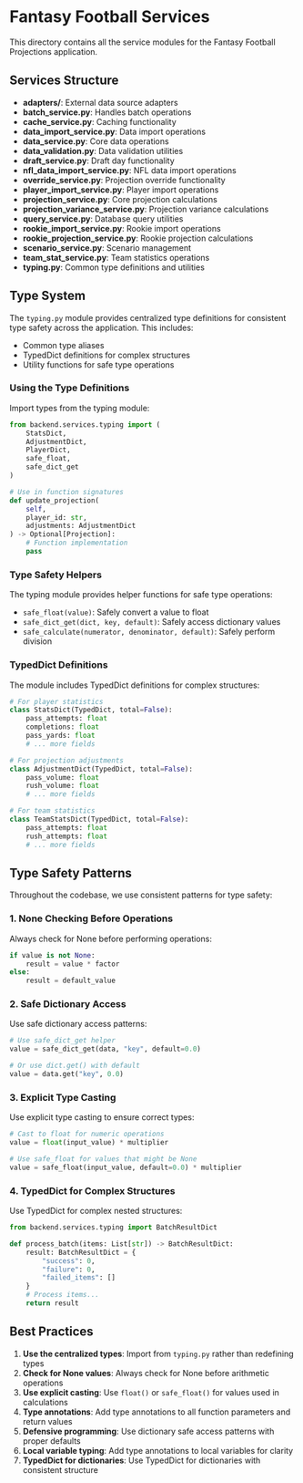 # Fantasy Football Services

This directory contains all the service modules for the Fantasy Football Projections application.

## Services Structure

- **adapters/**: External data source adapters
- **batch_service.py**: Handles batch operations
- **cache_service.py**: Caching functionality
- **data_import_service.py**: Data import operations
- **data_service.py**: Core data operations
- **data_validation.py**: Data validation utilities
- **draft_service.py**: Draft day functionality
- **nfl_data_import_service.py**: NFL data import operations
- **override_service.py**: Projection override functionality
- **player_import_service.py**: Player import operations
- **projection_service.py**: Core projection calculations
- **projection_variance_service.py**: Projection variance calculations
- **query_service.py**: Database query utilities
- **rookie_import_service.py**: Rookie import operations
- **rookie_projection_service.py**: Rookie projection calculations
- **scenario_service.py**: Scenario management
- **team_stat_service.py**: Team statistics operations
- **typing.py**: Common type definitions and utilities

## Type System

The `typing.py` module provides centralized type definitions for consistent type safety across the application. This includes:

- Common type aliases
- TypedDict definitions for complex structures
- Utility functions for safe type operations

### Using the Type Definitions

Import types from the typing module:

```python
from backend.services.typing import (
    StatsDict, 
    AdjustmentDict, 
    PlayerDict,
    safe_float,
    safe_dict_get
)

# Use in function signatures
def update_projection(
    self, 
    player_id: str, 
    adjustments: AdjustmentDict
) -> Optional[Projection]:
    # Function implementation
    pass
```

### Type Safety Helpers

The typing module provides helper functions for safe type operations:

- `safe_float(value)`: Safely convert a value to float
- `safe_dict_get(dict, key, default)`: Safely access dictionary values
- `safe_calculate(numerator, denominator, default)`: Safely perform division

### TypedDict Definitions

The module includes TypedDict definitions for complex structures:

```python
# For player statistics
class StatsDict(TypedDict, total=False):
    pass_attempts: float
    completions: float
    pass_yards: float
    # ... more fields

# For projection adjustments
class AdjustmentDict(TypedDict, total=False):
    pass_volume: float
    rush_volume: float
    # ... more fields

# For team statistics
class TeamStatsDict(TypedDict, total=False):
    pass_attempts: float
    rush_attempts: float
    # ... more fields
```

## Type Safety Patterns

Throughout the codebase, we use consistent patterns for type safety:

### 1. None Checking Before Operations

Always check for None before performing operations:

```python
if value is not None:
    result = value * factor
else:
    result = default_value
```

### 2. Safe Dictionary Access

Use safe dictionary access patterns:

```python
# Use safe_dict_get helper
value = safe_dict_get(data, "key", default=0.0)

# Or use dict.get() with default
value = data.get("key", 0.0)
```

### 3. Explicit Type Casting

Use explicit type casting to ensure correct types:

```python
# Cast to float for numeric operations
value = float(input_value) * multiplier

# Use safe_float for values that might be None
value = safe_float(input_value, default=0.0) * multiplier
```

### 4. TypedDict for Complex Structures

Use TypedDict for complex nested structures:

```python
from backend.services.typing import BatchResultDict

def process_batch(items: List[str]) -> BatchResultDict:
    result: BatchResultDict = {
        "success": 0,
        "failure": 0,
        "failed_items": []
    }
    # Process items...
    return result
```

## Best Practices

1. **Use the centralized types**: Import from `typing.py` rather than redefining types
2. **Check for None values**: Always check for None before arithmetic operations
3. **Use explicit casting**: Use `float()` or `safe_float()` for values used in calculations
4. **Type annotations**: Add type annotations to all function parameters and return values
5. **Defensive programming**: Use dictionary safe access patterns with proper defaults
6. **Local variable typing**: Add type annotations to local variables for clarity
7. **TypedDict for dictionaries**: Use TypedDict for dictionaries with consistent structure